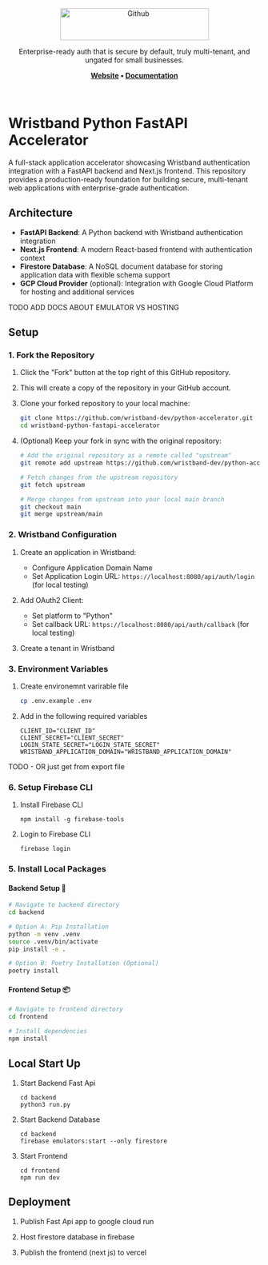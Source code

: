 <div align="center">
  <a href="https://wristband.dev">
    <picture>
      <img src="https://assets.wristband.dev/images/email_branding_logo_v1.png" alt="Github" width="297" height="64">
    </picture>
  </a>
  <p align="center">
    Enterprise-ready auth that is secure by default, truly multi-tenant, and ungated for small businesses.
  </p>
  <p align="center">
    <b>
      <a href="https://wristband.dev">Website</a> •
      <a href="https://docs.wristband.dev">Documentation</a>
    </b>
  </p>
</div>

<br/>


# Wristband Python FastAPI Accelerator

A full-stack application accelerator showcasing Wristband authentication integration with a FastAPI backend and Next.js frontend. This repository provides a production-ready foundation for building secure, multi-tenant web applications with enterprise-grade authentication.





## Architecture

- **FastAPI Backend**: A Python backend with Wristband authentication integration
- **Next.js Frontend**: A modern React-based frontend with authentication context
- **Firestore Database**: A NoSQL document database for storing application data with flexible schema support
- **GCP Cloud Provider** (optional): Integration with Google Cloud Platform for hosting and additional services

TODO ADD DOCS ABOUT EMULATOR VS HOSTING






## Setup

### 1. Fork the Repository

1. Click the "Fork" button at the top right of this GitHub repository.
2. This will create a copy of the repository in your GitHub account.
3. Clone your forked repository to your local machine:
   ```bash
   git clone https://github.com/wristband-dev/python-accelerator.git
   cd wristband-python-fastapi-accelerator
   ```

4. (Optional) Keep your fork in sync with the original repository:
   ```bash
   # Add the original repository as a remote called "upstream"
   git remote add upstream https://github.com/wristband-dev/python-accelerator.git
   
   # Fetch changes from the upstream repository
   git fetch upstream
   
   # Merge changes from upstream into your local main branch
   git checkout main
   git merge upstream/main
   ```

### 2. Wristband Configuration

1. Create an application in Wristband:
   - Configure Application Domain Name
   - Set Application Login URL: `https://localhost:8080/api/auth/login` (for local testing)

2. Add OAuth2 Client:
   - Set platform to "Python"
   - Set callback URL: `https://localhost:8080/api/auth/callback` (for local testing)

3. Create a tenant in Wristband

### 3. Environment Variables
1. Create environemnt varirable file
   ```bash
   cp .env.example .env
   ```
2. Add in the following required variables
   ```
   CLIENT_ID="CLIENT_ID"
   CLIENT_SECRET="CLIENT_SECRET"
   LOGIN_STATE_SECRET="LOGIN_STATE_SECRET"
   WRISTBAND_APPLICATION_DOMAIN="WRISTBAND_APPLICATION_DOMAIN"
   ```

TODO - OR just get from export file

### 6. Setup Firebase CLI
1. Install Firebase CLI
   ```base
   npm install -g firebase-tools
   ```
2. Login to Firebase CLI
   ```base
   firebase login
   ```

### 5. Install Local Packages

#### Backend Setup 🐍

```bash
# Navigate to backend directory
cd backend

# Option A: Pip Installation
python -m venv .venv
source .venv/bin/activate
pip install -e .

# Option B: Poetry Installation (Optional)
poetry install
```

#### Frontend Setup 📦

```bash
# Navigate to frontend directory
cd frontend

# Install dependencies
npm install
```







## Local Start Up

1. Start Backend Fast Api
   ```
   cd backend
   python3 run.py
   ```

2. Start Backend Database
   ```
   cd backend
   firebase emulators:start --only firestore
   ```

3. Start Frontend
   ```
   cd frontend
   npm run dev
   ```




## Deployment
   1. Publish Fast Api app to google cloud run

   2. Host firestore database in firebase

   3. Publish the frontend (next js) to vercel